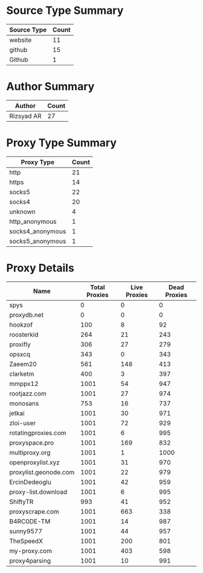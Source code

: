# Source Type Summary

| Source Type | Count |
|-------------|-------|
| website | 11 |
| github | 15 |
| Github | 1 |


# Author Summary

| Author | Count |
|--------|-------|
| Rizsyad AR | 27 |


# Proxy Type Summary

| Proxy Type | Count |
|------------|-------|
| http | 21 |
| https | 14 |
| socks5 | 22 |
| socks4 | 20 |
| unknown | 4 |
| http_anonymous | 1 |
| socks4_anonymous | 1 |
| socks5_anonymous | 1 |


# Proxy Details

| Name | Total Proxies | Live Proxies | Dead Proxies |
|------|---------------|--------------|---------------|
| spys | 0 | 0 | 0 |
| proxydb.net | 0 | 0 | 0 |
| hookzof | 100 | 8 | 92 |
| roosterkid | 264 | 21 | 243 |
| proxifly | 306 | 27 | 279 |
| opsxcq | 343 | 0 | 343 |
| Zaeem20 | 561 | 148 | 413 |
| clarketm | 400 | 3 | 397 |
| mmppx12 | 1001 | 54 | 947 |
| rootjazz.com | 1001 | 27 | 974 |
| monosans | 753 | 16 | 737 |
| jetkai | 1001 | 30 | 971 |
| zloi-user | 1001 | 72 | 929 |
| rotatingproxies.com | 1001 | 6 | 995 |
| proxyspace.pro | 1001 | 169 | 832 |
| multiproxy.org | 1001 | 1 | 1000 |
| openproxylist.xyz | 1001 | 31 | 970 |
| proxylist.geonode.com | 1001 | 22 | 979 |
| ErcinDedeoglu | 1001 | 42 | 959 |
| proxy-list.download | 1001 | 6 | 995 |
| ShiftyTR | 993 | 41 | 952 |
| proxyscrape.com | 1001 | 663 | 338 |
| B4RC0DE-TM | 1001 | 14 | 987 |
| sunny9577 | 1001 | 44 | 957 |
| TheSpeedX | 1001 | 200 | 801 |
| my-proxy.com | 1001 | 403 | 598 |
| proxy4parsing | 1001 | 10 | 991 |
